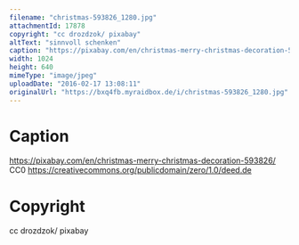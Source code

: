 ```yaml
---
filename: "christmas-593826_1280.jpg"
attachmentId: 17878
copyright: "cc drozdzok/ pixabay"
altText: "sinnvoll schenken"
caption: "https://pixabay.com/en/christmas-merry-christmas-decoration-593826/\nCC0\nhttps://creativecommons.org/publicdomain/zero/1.0/deed.de"
width: 1024
height: 640
mimeType: "image/jpeg"
uploadDate: "2016-02-17 13:08:11"
originalUrl: "https://bxq4fb.myraidbox.de/i/christmas-593826_1280.jpg"
---
```


# Caption

https://pixabay.com/en/christmas-merry-christmas-decoration-593826/
CC0
https://creativecommons.org/publicdomain/zero/1.0/deed.de

# Copyright

cc drozdzok/ pixabay
